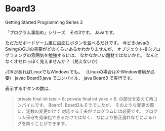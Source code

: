 # Board3
Getting Started Programming Series 3

「プログラム事始め」シリーズ　その3です。
Javaです。

ただただボードゲーム風に画面にボタンを並べるだけです。
今どきJavaのSwingのGUIの需要がどのくらいあるかわかりませんが、
オブジェクト指向プログラミングの雰囲気を勉強するには、
なかなかいい題材ではないかと。
なんとなくオセロっぽく見えませんか？（見えないか）

JDKがあればLinuxでもWindowsでも。
（Linuxの場合はX-Window環境が必要）
javac Board3.java
でコンパイル、
java Board3
で実行です。

表示するボタンの数は、
>   private final int tate = 8;
>   private final int yoko = 8;
の部分を変えて再コンパイルです。
Board1, Board2もそうでしたが、
そのような変更の際に、定数の変更だけで
対応する工夫がプログラムには必要です。
プログラム保守を効率化できるだけではなく、
なにより修正漏れなどによるバグを防ぐことができます。
